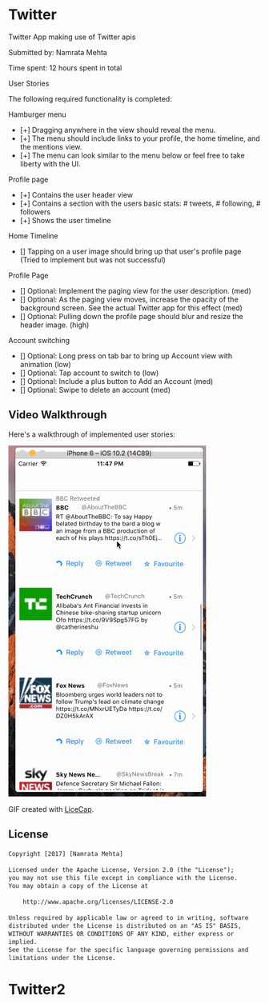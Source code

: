 # Twitter

Twitter App making use of Twitter apis

Submitted by: Namrata Mehta

Time spent: 12 hours spent in total

User Stories


The following required functionality is completed:

Hamburger menu

* [+] Dragging anywhere in the view should reveal the menu.
* [+] The menu should include links to your profile, the home timeline, and the mentions view.
* [+] The menu can look similar to the menu below or feel free to take liberty with the UI.

Profile page

* [+] Contains the user header view
* [+] Contains a section with the users basic stats: # tweets, # following, # followers
* [+] Shows the user timeline


Home Timeline

* [] Tapping on a user image should bring up that user's profile page (Tried to implement but was not successful)

Profile Page
* [] Optional: Implement the paging view for the user description. (med)
* [] Optional: As the paging view moves, increase the opacity of the background screen. See the actual Twitter app for this effect (med)
* [] Optional: Pulling down the profile page should blur and resize the header image. (high)

Account switching
* [] Optional: Long press on tab bar to bring up Account view with animation (low)
* [] Optional: Tap account to switch to (low)
* [] Optional: Include a plus button to Add an Account (med)
* [] Optional: Swipe to delete an account (med)


## Video Walkthrough 

Here's a walkthrough of implemented user stories:

<img src='https://github.com/Nams2/Twitter2/blob/master/Twitter2GIF.gif' title='Twitter Video Walkthrough' width='' alt='Video Walkthrough' />

GIF created with [LiceCap](http://www.cockos.com/licecap/).


## License

    Copyright [2017] [Namrata Mehta]

    Licensed under the Apache License, Version 2.0 (the "License");
    you may not use this file except in compliance with the License.
    You may obtain a copy of the License at

        http://www.apache.org/licenses/LICENSE-2.0

    Unless required by applicable law or agreed to in writing, software
    distributed under the License is distributed on an "AS IS" BASIS,
    WITHOUT WARRANTIES OR CONDITIONS OF ANY KIND, either express or implied.
    See the License for the specific language governing permissions and
    limitations under the License.

# Twitter2
